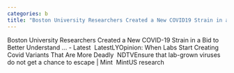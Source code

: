 ```yaml
---
categories: b
title: "Boston University Researchers Created a New COVID19 Strain in a Bid to Better Understand   Latest  LatestLY"
---
```

Boston University Researchers Created a New COVID-19 Strain in a Bid to Better Understand ... - Latest&nbsp;&nbsp;LatestLYOpinion: When Labs Start Creating Covid Variants That Are More Deadly&nbsp;&nbsp;NDTVEnsure that lab-grown viruses do not get a chance to escape | Mint&nbsp;&nbsp;MintUS research
